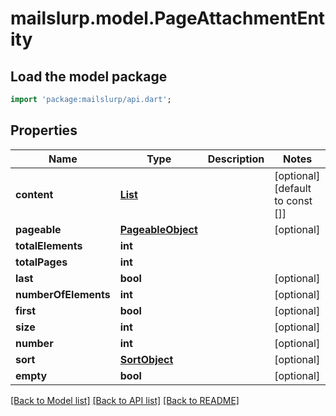 # mailslurp.model.PageAttachmentEntity

## Load the model package
```dart
import 'package:mailslurp/api.dart';
```

## Properties
Name | Type | Description | Notes
------------ | ------------- | ------------- | -------------
**content** | [**List<AttachmentProjection>**](AttachmentProjection) |  | [optional] [default to const []]
**pageable** | [**PageableObject**](PageableObject) |  | [optional] 
**totalElements** | **int** |  | 
**totalPages** | **int** |  | 
**last** | **bool** |  | [optional] 
**numberOfElements** | **int** |  | [optional] 
**first** | **bool** |  | [optional] 
**size** | **int** |  | [optional] 
**number** | **int** |  | [optional] 
**sort** | [**SortObject**](SortObject) |  | [optional] 
**empty** | **bool** |  | [optional] 

[[Back to Model list]](../README#documentation-for-models) [[Back to API list]](../README#documentation-for-api-endpoints) [[Back to README]](../README)


